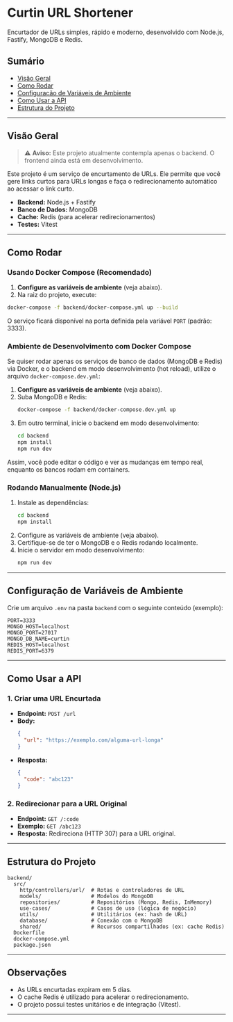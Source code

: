 # Curtin URL Shortener

Encurtador de URLs simples, rápido e moderno, desenvolvido com Node.js, Fastify, MongoDB e Redis.

## Sumário
- [Visão Geral](#visão-geral)
- [Como Rodar](#como-rodar)
- [Configuração de Variáveis de Ambiente](#configuração-de-variáveis-de-ambiente)
- [Como Usar a API](#como-usar-a-api)
- [Estrutura do Projeto](#estrutura-do-projeto)

---

## Visão Geral

> ⚠️ **Aviso:** Este projeto atualmente contempla apenas o backend. O frontend ainda está em desenvolvimento.

Este projeto é um serviço de encurtamento de URLs. Ele permite que você gere links curtos para URLs longas e faça o redirecionamento automático ao acessar o link curto.

- **Backend:** Node.js + Fastify
- **Banco de Dados:** MongoDB
- **Cache:** Redis (para acelerar redirecionamentos)
- **Testes:** Vitest

---

## Como Rodar

### Usando Docker Compose (Recomendado)

1. **Configure as variáveis de ambiente** (veja abaixo).
2. Na raiz do projeto, execute:

```sh
docker-compose -f backend/docker-compose.yml up --build
```

O serviço ficará disponível na porta definida pela variável `PORT` (padrão: 3333).

### Ambiente de Desenvolvimento com Docker Compose

Se quiser rodar apenas os serviços de banco de dados (MongoDB e Redis) via Docker, e o backend em modo desenvolvimento (hot reload), utilize o arquivo `docker-compose.dev.yml`:

1. **Configure as variáveis de ambiente** (veja abaixo).
2. Suba MongoDB e Redis:
   ```sh
   docker-compose -f backend/docker-compose.dev.yml up
   ```
3. Em outro terminal, inicie o backend em modo desenvolvimento:
   ```sh
   cd backend
   npm install
   npm run dev
   ```

Assim, você pode editar o código e ver as mudanças em tempo real, enquanto os bancos rodam em containers.

### Rodando Manualmente (Node.js)

1. Instale as dependências:
   ```sh
   cd backend
   npm install
   ```
2. Configure as variáveis de ambiente (veja abaixo).
3. Certifique-se de ter o MongoDB e o Redis rodando localmente.
4. Inicie o servidor em modo desenvolvimento:
   ```sh
   npm run dev
   ```

---

## Configuração de Variáveis de Ambiente

Crie um arquivo `.env` na pasta `backend` com o seguinte conteúdo (exemplo):

```
PORT=3333
MONGO_HOST=localhost
MONGO_PORT=27017
MONGO_DB_NAME=curtin
REDIS_HOST=localhost
REDIS_PORT=6379
```

---

## Como Usar a API

### 1. Criar uma URL Encurtada

- **Endpoint:** `POST /url`
- **Body:**
  ```json
  {
    "url": "https://exemplo.com/alguma-url-longa"
  }
  ```
- **Resposta:**
  ```json
  {
    "code": "abc123"
  }
  ```

### 2. Redirecionar para a URL Original

- **Endpoint:** `GET /:code`
- **Exemplo:** `GET /abc123`
- **Resposta:** Redireciona (HTTP 307) para a URL original.

---

## Estrutura do Projeto

```
backend/
  src/
    http/controllers/url/  # Rotas e controladores de URL
    models/                # Modelos do MongoDB
    repositories/          # Repositórios (Mongo, Redis, InMemory)
    use-cases/             # Casos de uso (lógica de negócio)
    utils/                 # Utilitários (ex: hash de URL)
    database/              # Conexão com o MongoDB
    shared/                # Recursos compartilhados (ex: cache Redis)
  Dockerfile
  docker-compose.yml
  package.json
```

---

## Observações
- As URLs encurtadas expiram em 5 dias.
- O cache Redis é utilizado para acelerar o redirecionamento.
- O projeto possui testes unitários e de integração (Vitest).

---
